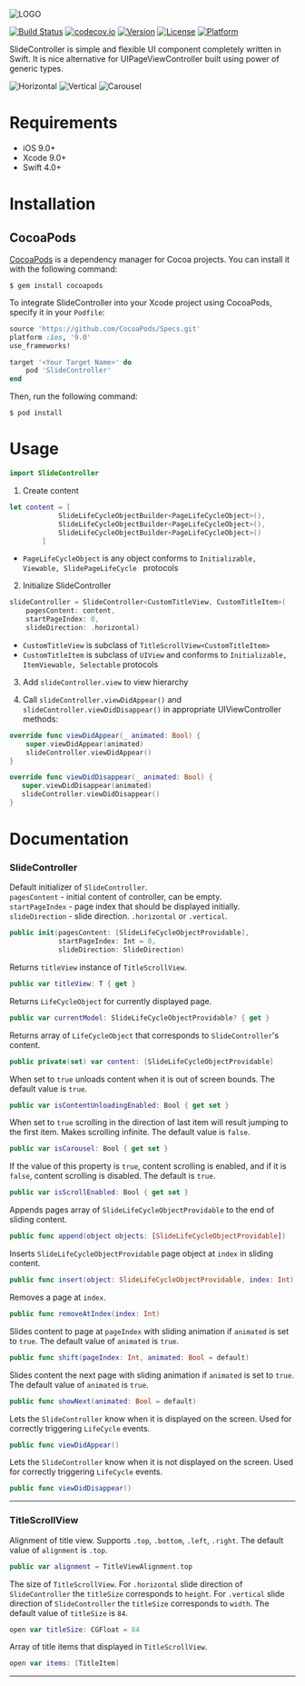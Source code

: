 ![LOGO](https://github.com/touchlane/Docs/blob/master/Assets/logo.svg)

[![Build Status](https://travis-ci.org/touchlane/SlideController.svg?branch=master)](https://travis-ci.org/touchlane/SlideController)
[![codecov.io](https://codecov.io/gh/touchlane/SlideController/branch/master/graphs/badge.svg)](https://codecov.io/gh/codecov/SlideController/branch/master)
[![Version](https://img.shields.io/cocoapods/v/SlideController.svg?style=flat)](http://cocoapods.org/pods/SlideController)
[![License](https://img.shields.io/cocoapods/l/SlideController.svg?style=flat)](http://cocoapods.org/pods/SlideController)
[![Platform](https://img.shields.io/cocoapods/p/SlideController.svg?style=flat)](http://cocoapods.org/pods/SlideController)

SlideController is simple and flexible UI component completely written in Swift. It is nice alternative for UIPageViewController built using power of generic types.

![Horizontal](Example/Assets/horizontal.gif)
![Vertical](Example/Assets/vertical.gif)
![Carousel](Example/Assets/carousel.gif)

# Requirements

* iOS 9.0+
* Xcode 9.0+
* Swift 4.0+

# Installation

## CocoaPods

[CocoaPods](https://cocoapods.org) is a dependency manager for Cocoa projects. You can install it with the following command:

```$ gem install cocoapods```

To integrate SlideController into your Xcode project using CocoaPods, specify it in your ```Podfile```:

```ruby
source 'https://github.com/CocoaPods/Specs.git'
platform :ios, '9.0'
use_frameworks!

target '<Your Target Name>' do
    pod 'SlideController'
end
```

Then, run the following command:

```$ pod install```

# Usage

```swift
import SlideController
```

1) Create content
```swift
let content = [
            SlideLifeCycleObjectBuilder<PageLifeCycleObject>(),
            SlideLifeCycleObjectBuilder<PageLifeCycleObject>(),
            SlideLifeCycleObjectBuilder<PageLifeCycleObject>()
        ]
 ```
 
* ``PageLifeCycleObject`` is any object conforms to ``Initializable, Viewable, SlidePageLifeCycle `` protocols

2) Initialize SlideController
```swift
slideController = SlideController<CustomTitleView, CustomTitleItem>(
    pagesContent: content,
    startPageIndex: 0,
    slideDirection: .horizontal)
```

* ``CustomTitleView`` is subclass of ``TitleScrollView<CustomTitleItem>``
* ``CustomTitleItem`` is subclass of ``UIView`` and conforms to ``Initializable, ItemViewable, Selectable`` protocols

3) Add ``slideController.view`` to view hierarchy

4) Call ``slideController.viewDidAppear()`` and ``slideController.viewDidDisappear()`` in appropriate UIViewController methods:

 ```swift
 override func viewDidAppear(_ animated: Bool) {
     super.viewDidAppear(animated)
     slideController.viewDidAppear()
 }
 ```
 
 ```swift
override func viewDidDisappear(_ animated: Bool) {
    super.viewDidDisappear(animated)
    slideController.viewDidDisappear()
}
```

# Documentation

### SlideController

Default initializer of `SlideController`.  
`pagesContent` - initial content of controller, can be empty.  
`startPageIndex` - page index that should be displayed initially.  
`slideDirection` - slide direction. `.horizontal` or `.vertical`. 
```swift
public init(pagesContent: [SlideLifeCycleObjectProvidable],
            startPageIndex: Int = 0,
            slideDirection: SlideDirection)
```

Returns `titleView` instanсe of `TitleScrollView`.
```swift 
public var titleView: T { get }
```

Returns `LifeCycleObject` for currently displayed page.
```swift
public var currentModel: SlideLifeCycleObjectProvidable? { get }
```

Returns array of `LifeCycleObject` that corresponds to `SlideController`'s content.
 ```swift
public private(set) var content: [SlideLifeCycleObjectProvidable]
```
When set to `true` unloads content when it is out of screen bounds. The default value is `true`.
```swift
public var isContentUnloadingEnabled: Bool { get set }
```

When set to `true` scrolling in the direction of last item will result jumping to the first item.  Makes scrolling infinite. The default value is `false`.
```swift
public var isCarousel: Bool { get set }
```

If the value of this property is `true`, content scrolling is enabled, and if it is `false`, content scrolling is disabled. The default is `true`.
```swift
public var isScrollEnabled: Bool { get set }
```

Appends pages array of `SlideLifeCycleObjectProvidable` to the end of sliding content.
```swift
public func append(object objects: [SlideLifeCycleObjectProvidable])
```

Inserts `SlideLifeCycleObjectProvidable` page object at `index` in sliding content.
```swift
public func insert(object: SlideLifeCycleObjectProvidable, index: Int)
```
Removes a page at `index`.
```swift
public func removeAtIndex(index: Int)
```

Slides content to page at `pageIndex` with sliding animation if `animated` is set to `true`.   The default value of `animated` is `true`.
```swift
public func shift(pageIndex: Int, animated: Bool = default)
```

Slides content the next page with sliding animation if `animated` is set to `true`. The default value of `animated` is `true`.
```swift
public func showNext(animated: Bool = default)
```

Lets the `SlideController` know when it is displayed on the screen. Used for correctly triggering `LifeCycle` events.
```swift
public func viewDidAppear()
```

Lets the `SlideController` know when it is not displayed on the screen. Used for correctly triggering `LifeCycle` events.
```swift
public func viewDidDisappear()
```
___
### TitleScrollView

Alignment of title view. Supports `.top`, `.bottom`, `.left`, `.right`. The default value of `alignment` is `.top`.
```swift
public var alignment = TitleViewAlignment.top
```

The size of `TitleScrollView`. For `.horizontal` slide direction of `SlideController` the `titleSize` corresponds to `height`. For `.vertical` slide direction of `SlideController` the `titleSize` corresponds to `width`.  The default value of `titleSize` is `84`.
```swift 
open var titleSize: CGFloat = 84
```

Array of title items that displayed in `TitleScrollView`.
```swift
open var items: [TitleItem]
```
___
